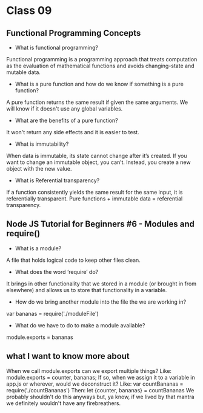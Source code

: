# Class 09

## Functional Programming Concepts

- What is functional programming?

Functional programming is a programming approach that treats computation as the evaluation of mathematical functions and avoids changing-state and mutable data.

- What is a pure function and how do we know if something is a pure function?

A pure function returns the same result if given the same arguments. We will know if it doesn't use any global variables.

- What are the benefits of a pure function?

It won't return any side effects and it is easier to test.

- What is immutability?

When data is immutable, its state cannot change after it’s created. If you want to change an immutable object, you can’t. Instead, you create a new object with the new value.

- What is Referential transparency?

If a function consistently yields the same result for the same input, it is referentially transparent. Pure functions + immutable data = referential transparency.

## Node JS Tutorial for Beginners #6 - Modules and require()

- What is a module?

A file that holds logical code to keep other files clean.

- What does the word ‘require’ do?

It brings in other functionality that we stored in a module (or brought in from elsewhere) and allows us to store that functionality in a variable.

- How do we bring another module into the file the we are working in?

var bananas = require('./moduleFile')

- What do we have to do to make a module available?

module.exports = bananas

## what I want to know more about

When we call module.exports can we export multiple things? 
Like: module.exports = counter, bananas;
If so, when we assign it to a variable in app.js or wherever, would we deconstruct it? 
Like: var countBananas = require('./countBananas') 
Then: let {counter, bananas} = countBananas
We probably shouldn't do this anyways but, ya know, if we lived by that mantra we definitely wouldn't have any firebreathers.
